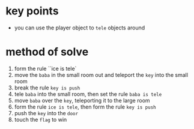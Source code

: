 # key points
* you can use the player object to `tele` objects around
# method of solve
1) form the rule ``ice is tele`
2) move the `baba` in the small room out and teleport the `key` into the small room
3) break the rule `key is push`
4) tele `baba` into the small room, then set the rule `baba is tele`
5) move `baba` over the `key`, teleporting it to the large room
6) form the rule `ice is tele`, then form the rule `key is push`
7) push the `key` into the `door`
8) touch the `flag` to win

